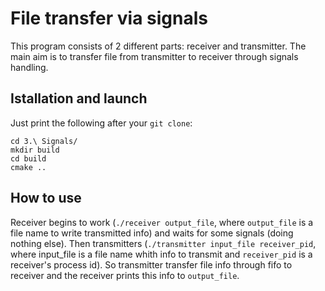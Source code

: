 # File transfer via signals

This program consists of 2 different parts: receiver and transmitter.
The main aim is to transfer file from transmitter to receiver through signals handling.

## Istallation and launch

Just print the following after your `git clone`:

```
cd 3.\ Signals/
mkdir build
cd build
cmake ..
```

## How to use

Receiver begins to work (`./receiver output_file`, where `output_file` is a file name to write transmitted info) and waits for some signals (doing nothing else). 
Then transmitters (`./transmitter input_file receiver_pid`, where input_file is a file name whith info to transmit and `receiver_pid` is a receiver's process id). So transmitter transfer file info through fifo to receiver and the receiver prints this info to `output_file`.